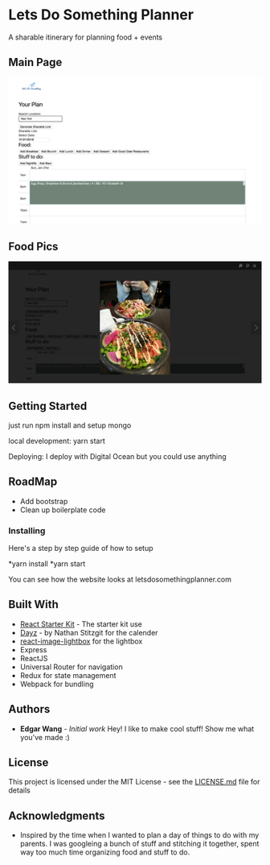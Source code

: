 # Lets Do Something Planner

A sharable itinerary for planning food + events

## Main Page
![Main Page](/public/mainpage.png?raw=true "Main Page")

## Food Pics
![Food](/public/foodpic.png?raw=true "Food")

## Getting Started

just run npm install and setup mongo

local development:
yarn start

Deploying:
I deploy with Digital Ocean but you could use anything

## RoadMap

* Add bootstrap
* Clean up boilerplate code

### Installing

Here's a step by step guide of how to setup

*yarn install
*yarn start

You can see how the website looks at letsdosomethingplanner.com

## Built With

* [React Starter Kit](https://github.com/kriasoft/react-starter-kit) - The starter kit use
* [Dayz](https://github.com/nathanstitt/dayz) - by Nathan Stitzgit for the calender
* [react-image-lightbox](https://github.com/fritz-c/react-image-lightbox) for the lightbox
* Express
* ReactJS
* Universal Router for navigation
* Redux for state management
* Webpack for bundling

## Authors

* **Edgar Wang** - _Initial work_
Hey! I like to make cool stuff! Show me what you've made :)

## License

This project is licensed under the MIT License - see the [LICENSE.md](LICENSE.md) file for details

## Acknowledgments

* Inspired by the time when I wanted to plan a day of things to do with my parents. I was googleing a bunch of stuff and stitching it together, spent way too much time organizing food and stuff to do.

